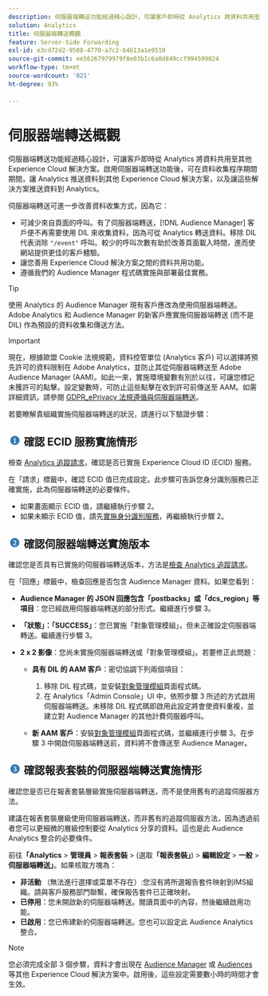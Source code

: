 ```yaml
---
description: 伺服器端轉送功能經過精心設計，可讓客戶即時從 Analytics 將資料共用至其他 Experience Cloud 解決方案。啟用伺服器端轉送功能後，可在資料收集程序期間期間，讓 Analytics 推送資料到其他 Experience Cloud 解決方案，以及讓這些解決方案推送資料到 Analytics。
solution: Analytics
title: 伺服器端轉送概觀
feature: Server-Side Forwarding
exl-id: e3cd72d2-9588-4770-a7c2-64b13a1e9519
source-git-commit: ee56267979979f8e03b1c6a0d849ccf994599024
workflow-type: tm+mt
source-wordcount: '821'
ht-degree: 93%

---
```


# 伺服器端轉送概觀

伺服器端轉送功能經過精心設計，可讓客戶即時從 Analytics 將資料共用至其他 Experience Cloud 解決方案。啟用伺服器端轉送功能後，可在資料收集程序期間期間，讓 Analytics 推送資料到其他 Experience Cloud 解決方案，以及讓這些解決方案推送資料到 Analytics。

伺服器端轉送可進一步改善資料收集方式，因為它：

* 可減少來自頁面的呼叫。有了伺服器端轉送，[!DNL Audience Manager] 客戶便不再需要使用 DIL 來收集資料，因為可從 Analytics 轉送資料。移除 DIL 代表消除 `"/event"` 呼叫。較少的呼叫次數有助於改善頁面載入時間，進而使網站提供更佳的客戶體驗。
* 讓您善用 Experience Cloud 解決方案之間的資料共用功能。
* 遵循我們的 Audience Manager 程式碼實施與部署最佳實務。

>[!TIP]
>
>使用 Analytics 的 Audience Manager 現有客戶應改為使用伺服器端轉送。Adobe Analytics 和 Audience Manager 的新客戶應實施伺服器端轉送 (而不是 DIL) 作為預設的資料收集和傳送方法。

>[!IMPORTANT]
>現在，根據歐盟 Cookie 法規規範，資料控管單位 (Analytics 客戶) 可以選擇將預先許可的資料限制在 Adobe Analytics，並防止其從伺服器端轉送至 Adobe Audience Manager (AAM)。如此一來，實施環境變數有別於以往，可讓您標記未獲許可的點擊。設定變數時，可防止這些點擊在收到許可前傳送至 AAM。如需詳細資訊，請參閱 [GDPR_ePrivacy 法規遵循與伺服器端轉送](/help/admin/admin/c-server-side-forwarding/ssf-gdpr.md)。

若要瞭解貴組織實施伺服器端轉送的狀況，請進行以下驗證步驟：

## ![step1_icon.png image](assets/step1_icon.png) 確認 ECID 服務實施情形

檢查 [Analytics 追蹤請求](https://experienceleague.adobe.com/docs/id-service/using/implementation/test-verify.html)，確認是否已實施 Experience Cloud ID (ECID) 服務。

在「請求」標籤中，確認 ECID 值已完成設定。此步驟可告訴您身分識別服務已正確實施，此為伺服器端轉送的必要條件。

* 如果畫面顯示 ECID 值，請繼續執行步驟 2。
* 如果未顯示 ECID 值，請先[實施身分識別服務](https://experienceleague.adobe.com/docs/id-service/using/implementation/implementation-guides.html)，再繼續執行步驟 2。

## ![step2_icon.png image](assets/step2_icon.png) 確認伺服器端轉送實施版本

確認您是否具有已實施的伺服器端轉送版本，方法是[檢查 Analytics 追蹤請求](/help/admin/admin/c-server-side-forwarding/ssf-verify.md)。

在「回應」標籤中，檢查回應是否包含 Audience Manager 資料。如果您看到：

* **Audience Manager 的 JSON 回應包含「postbacks」或「dcs_region」等項目**：您已經啟用伺服器端轉送的部分形式。繼續進行步驟 3。
* **「狀態」：「SUCCESS」**：您已實施「對象管理模組」，但未正確設定伺服器端轉送。繼續進行步驟 3。
* **2 x 2 影像**：您尚未實施伺服器端轉送或「對象管理模組」。若要修正此問題：

   * **具有 DIL 的 AAM 客戶**：密切協調下列兩個項目：

      1. 移除 DIL 程式碼，並安裝[對象管理模組](https://experienceleague.adobe.com/docs/audience-manager/user-guide/implementation-integration-guides/integration-other-solutions/audience-management-module.html)頁面程式碼。
      1. 在 Analytics「Admin Console」UI 中，依照步驟 3 所述的方式啟用伺服器端轉送。未移除 DIL 程式碼即啟用此設定將會使資料重複，並建立對 Audience Manager 的其他計費伺服器呼叫。
   * **新 AAM 客戶**：安裝[對象管理模組](https://experienceleague.adobe.com/docs/audience-manager/user-guide/implementation-integration-guides/integration-other-solutions/audience-management-module.html)頁面程式碼，並繼續進行步驟 3。在步驟 3 中開啟伺服器端轉送前，資料將不會傳送至 Audience Manager。


## ![step3_icon.png image](assets/step3_icon.png) 確認報表套裝的伺服器端轉送實施情形

確認您是否已在報表套裝層級實施伺服器端轉送，而不是使用舊有的追蹤伺服器方法。

建議在報表套裝層級使用伺服器端轉送，而非舊有的追蹤伺服器方法，因為透過前者您可以更細微的層級控制要從 Analytics 分享的資料。這也是此 Audience Analytics 整合的必要條件。

前往&#x200B;**「Analytics** > **管理員** > **報表套裝** > (選取&#x200B;**「報表套裝」**) > **編輯設定** > **一般** > **伺服器端轉送」**。如果核取方塊為：

* **非活動** （無法進行選擇或菜單不存在）:您沒有將所選報告套件映射到IMS組織。請與客戶服務部門聯繫，確保報告套件已正確映射。
* **已停用**：您未開啟新的伺服器端轉送。閱讀頁面中的內容，然後繼續啟用功能。
* **已啟用**：您已佈建新的伺服器端轉送。您也可以設定此 Audience Analytics 整合。

>[!NOTE]
>
>您必須完成全部 3 個步驟，資料才會出現在 [Audience Manager](https://experienceleague.adobe.com/docs/audience-manager/user-guide/aam-home.html?lang=zh-Hant) 或 [ Audiences](https://experienceleague.adobe.com/docs/core-services/interface/audiences/audience-library.html?lang=zh-Hant) 等其他 Experience Cloud 解決方案中。啟用後，這些設定需要數小時的時間才會生效。
